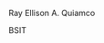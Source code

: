 Ray Ellison A. Quiamco

BSIT

<!---
rayellison29/rayellison29 is a ✨ special ✨ repository because its `README.md` (this file) appears on your GitHub profile.
You can click the Preview link to take a look at your changes.
--->
